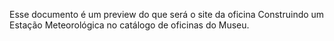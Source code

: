 Esse documento é um preview do que será o site da oficina Construindo um Estação Meteorológica no catálogo de oficinas do Museu.
